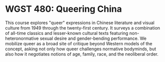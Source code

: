 # WGST 480: Queering China

This course explores "queer" expressions in Chinese literature and visual culture from 1949 through the twenty-first century. It surveys a combination of all-time classics and lesser-known cultural texts featuring non-heteronormative sexual desire and gender-bending performance. We mobilize queer as a broad site of critique beyond Western models of the concept, asking not only how queer challenges normative bodyminds, but also how it negotiates notions of age, family, race, and the neoliberal order.